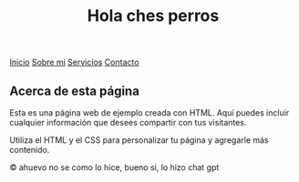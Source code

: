 <html lang="es">
<head>
    <meta charset="UTF-8">
    <meta name="viewport" content="width=device-width, initial-scale=1.0">
</head>
<body>
    <header>
        <h1>Hola ches perros</h1>
    </header>
    <nav>
        <a href="#">Inicio</a>
        <a href="#">Sobre mí</a>
        <a href="#">Servicios</a>
        <a href="#">Contacto</a>
    </nav>
    <main>
        <h2>Acerca de esta página</h2>
        <p>Esta es una página web de ejemplo creada con HTML. Aquí puedes incluir cualquier información que desees compartir con tus visitantes.</p>
        <p>Utiliza el HTML y el CSS para personalizar tu página y agregarle más contenido.</p>
    </main>
    <footer>
        <p>&copy; ahuevo no se como lo hice, bueno si, lo hizo chat gpt </p>
    </footer>
</body>
</html>
